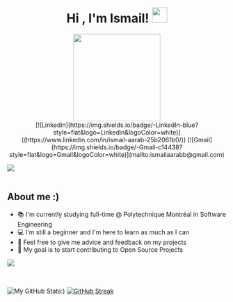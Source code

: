 <h1 align="center"><b>Hi , I'm Ismail! </b><img src="https://media.giphy.com/media/hvRJCLFzcasrR4ia7z/giphy.gif" width="35"></h1>

<div align="center">
 <img src='https://user-images.githubusercontent.com/5713670/87202985-820dcb80-c2b6-11ea-9f56-7ec461c497c3.gif' width='200"'>
<br>
[![Linkedin](https://img.shields.io/badge/-LinkedIn-blue?style=flat&logo=Linkedin&logoColor=white)]((https://www.linkedin.com/in/ismail-aarab-25b2061b0/))
[![Gmail](https://img.shields.io/badge/-Gmail-c14438?style=flat&logo=Gmail&logoColor=white)](mailto:ismailaarabb@gmail.com)

</div>

<img src="https://user-images.githubusercontent.com/73097560/115834477-dbab4500-a447-11eb-908a-139a6edaec5c.gif"><br><br>
## About me :)
- :books: I'm currently studying full-time @ Polytechnique Montréal in Software Engineering 
- :computer: I'm still a beginner and I'm here to learn as much as I can
- :revolving_hearts: Feel free to give me advice and feedback on my projects 
- :star2: My goal is to start contributing to Open Source Projects

<img src="https://user-images.githubusercontent.com/73097560/115834477-dbab4500-a447-11eb-908a-139a6edaec5c.gif"><br><br>
<br>

![My GitHub Stats:)](https://github-readme-stats.vercel.app/api?username=Isaaruwu&show_icons=true&theme=merko)
[![GitHub Streak](http://github-readme-streak-stats.herokuapp.com?user=your-github-isaaruwu&theme=dark&background=000000)](https://git.io/streak-stats)
